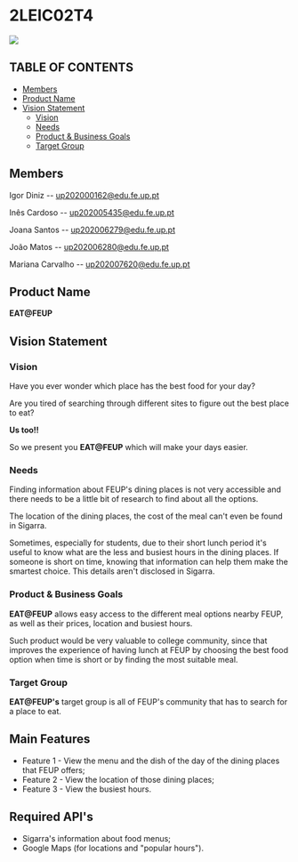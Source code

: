 # 2LEIC02T4
<img src= "https://i.imgur.com/vFwijSi.png">


## TABLE OF CONTENTS
- [Members](#members)
- [Product Name](#product-name)
- [Vision Statement](#vision-statement)
    - [Vision](#vision)
    - [Needs](#needs)
    - [Product & Business Goals](#product-&-business-goals)
    - [Target Group](#target-group)


## Members

Igor Diniz       -- up202000162@edu.fe.up.pt

Inês Cardoso     -- up202005435@edu.fe.up.pt

Joana Santos     -- up202006279@edu.fe.up.pt

João Matos       -- up202006280@edu.fe.up.pt

Mariana Carvalho -- up202007620@edu.fe.up.pt


## Product Name
 **EAT@FEUP**

## Vision Statement
### Vision
Have you ever wonder which place has the best food for your day?

Are you tired of searching through different sites to figure out the best place to eat?

**Us too!!**

So we present you **EAT@FEUP** which will make your days easier.

### Needs

Finding information about FEUP's dining places is not very accessible and there needs to be a little bit of research to find about all the options.

The location of the dining places, the cost of the meal can't even be found in Sigarra.

Sometimes, especially for students, due to their short lunch period it's useful to know what are the less and busiest hours in the dining places. If someone is short on time, knowing that information can help them make the smartest choice. This details aren't disclosed in Sigarra.

### Product & Business Goals

**EAT@FEUP** allows easy access to the different meal options nearby FEUP, as well as their prices, location and busiest hours.

Such product would be very valuable to college community, since that improves the experience of having lunch at FEUP by choosing the best food option when time is short or by finding the most suitable meal.

### Target Group
**EAT@FEUP's** target group is all of FEUP's community that has to search for a place to eat.


## Main Features
 - Feature 1 - View the menu and the dish of the day of the dining places that FEUP offers;
 - Feature 2 - View the location of those dining places;
 - Feature 3 - View the busiest hours.

## Required API's
- Sigarra's information about food menus;
- Google Maps (for locations and "popular hours").
